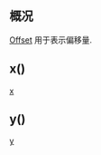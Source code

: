 ## 概况

[Offset](/API/UI/Compose/Graphics/Offset/README.md) 用于表示偏移量.

## x()

[x](x.md ":include")

## y()

[y](y.md ":include")
